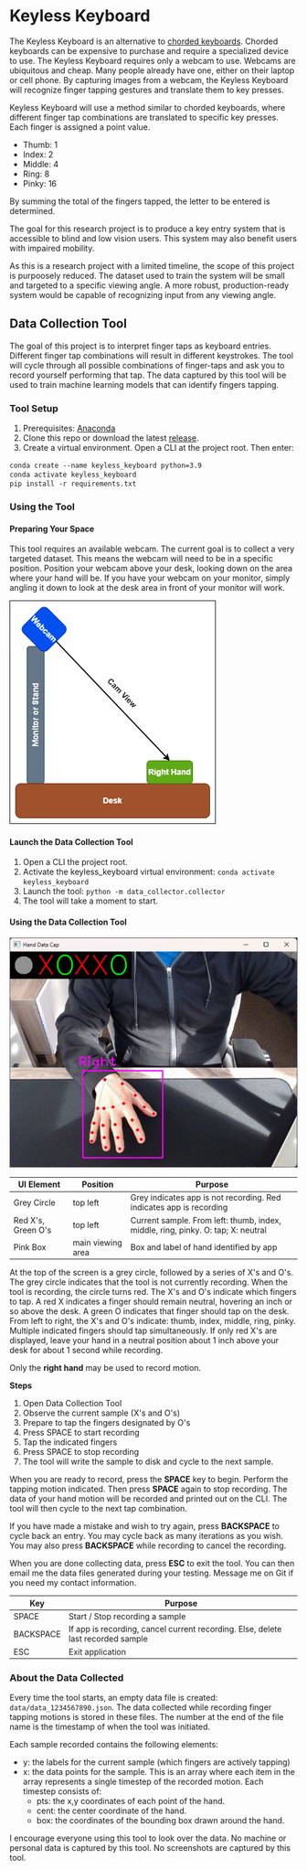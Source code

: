 # Keyless Keyboard
The Keyless Keyboard is an alternative to [chorded keyboards](https://en.wikipedia.org/wiki/Chorded_keyboard). Chorded keyboards can be expensive to purchase and require a specialized device to use. The Keyless Keyboard requires only a webcam to use. Webcams are ubiquitous and cheap. Many people already have one, either on their laptop or cell phone. By capturing images from a webcam, the Keyless Keyboard will recognize finger tapping gestures and translate them to key presses.

Keyless Keyboard will use a method similar to chorded keyboards, where different finger tap combinations are translated to specific key presses. Each finger is assigned a point value.
- Thumb: 1
- Index: 2
- Middle: 4
- Ring: 8
- Pinky: 16

By summing the total of the fingers tapped, the letter to be entered is determined.

The goal for this research project is to produce a key entry system that is accessible to blind and low vision users. This system may also benefit users with impaired mobility.

As this is a research project with a limited timeline, the scope of this project is purpoosely reduced. The dataset used to train the system will be small and targeted to a specific viewing angle. A more robust, production-ready system would be capable of recognizing input from any viewing angle.

## Data Collection Tool
The goal of this project is to interpret finger taps as keyboard entries. Different finger tap combinations will result in different keystrokes. The tool will cycle through all possible combinations of finger-taps and ask you to record yourself performing that tap. The data captured by this tool will be used to train machine learning models that can identify fingers tapping.

### Tool Setup
1. Prerequisites: [Anaconda](https://www.anaconda.com/)
2. Clone this repo or download the latest [release](https://github.com/j-confusatron/tap_keyboard/releases).
3. Create a virtual environment. Open a CLI at the project root. Then enter:
  ```
  conda create --name keyless_keyboard python=3.9
  conda activate keyless_keyboard
  pip install -r requirements.txt
  ```

### Using the Tool

#### Preparing Your Space
This tool requires an available webcam. The current goal is to collect a very targeted dataset. This means the webcam will need to be in a specific position. Position your webcam above your desk, looking down on the area where your hand will be. If you have your webcam on your monitor, simply angling it down to look at the desk area in front of your monitor will work.

![diagram depicting a webcam on top of a monitor, angled down to view a hand resting on a desk](https://raw.githubusercontent.com/j-confusatron/tap_keyboard/main/cam_diagram.png "Webcam setup diagram")

#### Launch the Data Collection Tool
1. Open a CLI the project root.
2. Activate the keyless_keyboard virtual environment: `conda activate keyless_keyboard`
3. Launch the tool: `python -m data_collector.collector`
4. The tool will take a moment to start.

#### Using the Data Collection Tool

![Screenshot of the data collection tool. A hand is visible on a desk. Along the top, instructions are provided for a gesture to capture.](https://raw.githubusercontent.com/j-confusatron/tap_keyboard/main/data_collector_sample.png "Data Collection Tool")

| UI Element         | Position          | Purpose                                                                          |
| ------------------ | ----------------- | -------------------------------------------------------------------------------- |
| Grey Circle        | top left          | Grey indicates app is not recording. Red indicates app is recording              |
| Red X's, Green O's | top left          | Current sample. From left: thumb, index, middle, ring, pinky. O: tap; X: neutral |
| Pink Box           | main viewing area | Box and label of hand identified by app                                          |

At the top of the screen is a grey circle, followed by a series of X's and O's. The grey circle indicates that the tool is not currently recording. When the tool is recording, the circle turns red. The X's and O's indicate which fingers to tap. A red X indicates a finger should remain neutral, hovering an inch or so above the desk. A green O indicates that finger should tap on the desk. From left to right, the X's and O's indicate: thumb, index, middle, ring, pinky. Multiple indicated fingers should tap simultaneously. If only red X's are displayed, leave your hand in a neutral position about 1 inch above your desk for about 1 second while recording.

Only the **right hand** may be used to record motion.

**Steps**
1. Open Data Collection Tool
2. Observe the current sample (X's and O's)
3. Prepare to tap the fingers designated by O's
4. Press SPACE to start recording
5. Tap the indicated fingers
6. Press SPACE to stop recording
7. The tool will write the sample to disk and cycle to the next sample.

When you are ready to record, press the **SPACE** key to begin. Perform the tapping motion indicated. Then press **SPACE** again to stop recording. The data of your hand motion will be recorded and printed out on the CLI. The tool will then cycle to the next tap combination.

If you have made a mistake and wish to try again, press **BACKSPACE** to cycle back an entry. You may cycle back as many iterations as you wish. You may also press **BACKSPACE** while recording to cancel the recording.

When you are done collecting data, press **ESC** to exit the tool. You can then email me the data files generated during your testing. Message me on Git if you need my contact information.

| Key       | Purpose                                                                          |
| --------- | -------------------------------------------------------------------------------- |
| SPACE     | Start / Stop recording a sample                                                  |
| BACKSPACE | If app is recording, cancel current recording. Else, delete last recorded sample |
| ESC       | Exit application                                                                 |

### About the Data Collected
Every time the tool starts, an empty data file is created: `data/data_1234567890.json`. The data collected while recording finger tapping motions is stored in these files. The number at the end of the file name is the timestamp of when the tool was initiated.

Each sample recorded contains the following elements:
- y: the labels for the current sample (which fingers are actively tapping)
- x: the data points for the sample. This is an array where each item in the array represents a single timestep of the recorded motion. Each timestep consists of:
  - pts: the x,y coordinates of each point of the hand.
  - cent: the center coordinate of the hand.
  - box: the coordinates of the bounding box drawn around the hand.

I encourage everyone using this tool to look over the data. No machine or personal data is captured by this tool. No screenshots are captured by this tool.